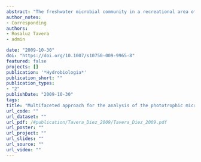 ```yaml
---
abstract: "The freshwater microbial community in a recreational area of Xochimilco, México was investigated and compared based on spatial (three different sites) and temporal (dry and rainy seasons) environmental variables. Many of the 16S- and 18S rRNA gene sequences recovered by DGGE fingerprinting analysis were related to phototrophic microbial phylotypes of known identity. Our genetic and morphological analysis indicated the ubiquitous presence of the microeukaryotic green algae Desmodesmus- Scenedesmus spp. and of the unicellular cyanobacteria Cyanobium spp. as the most representative populations in the samples. While 18S rRNA-DGGE fingerprinting analysis revealed a homogeneous community composition across sites and seasons, the 16S rRNA showed significant differences between localities and seasons. None of the cyanobacteria species with potential to produce toxins were identified across the investigated samples. Correlations between biotic and abiotic variables evidenced an important difference between the dry and the rainy season, with a greater consistency in data from the rainy season. According to Principal Component Analysis (PCA), a strong relation between inorganic nitrogen, species richness, and subaquatic irradiance determines environmental variability in Xochimilco. Complementary and relevant data in results obtained from microscopy, fingerprinting, and statistical analysis applied in ecology indicate that a multifaceted approach to the study of microbial communities is necessary to accomplish a comprehensive scientific framework and to generate proper management strategies."
author_notes:
- Corresponding
authors:
- Rosaluz Tavera
- admin

date: "2009-10-30"
doi: "https://doi.org/10.1007/s10750-009-9965-8"
featured: false
projects: []
publication: '*Hydrobiologia*'
publication_short: ""
publication_types:
- "2"
publishDate: "2009-10-30"
tags:
title: "Multifaceted approach for the analysis of the phototrophic microbial community in a freshwater recreational area of Xochimilco, México"
url_code: ""
url_dataset: ""
url_pdf: /#publication/Tavera_Diez_2009/Tavera_Diez_2009.pdf
url_poster: ""
url_project: ""
url_slides: ""
url_source: ""
url_video: ""
---
```


